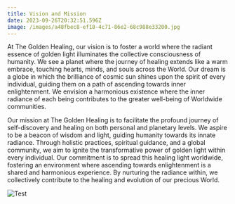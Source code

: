 ```yaml
---
title: Vision and Mission
date: 2023-09-26T20:32:51.596Z
image: /images/a48fbec8-ef18-4c71-86e2-68c988e33200.jpg
---
```

At The Golden Healing, our vision is to foster a world where the radiant essence of golden light illuminates the collective consciousness of humanity. We see a planet where the journey of healing extends like a warm embrace, touching hearts, minds, and souls across the World. Our dream is a globe in which the brilliance of cosmic sun shines upon the spirit of every individual, guiding them on a path of ascending towards inner enlightenment. We envision a harmonious existence where the inner radiance of each being contributes to the greater well-being of Worldwide communities.

Our mission at The Golden Healing is to facilitate the profound journey of self-discovery and healing on both personal and planetary levels. We aspire to be a beacon of wisdom and light, guiding humanity towards its innate radiance. Through holistic practices, spiritual guidance, and a global community, we aim to ignite the transformative power of golden light within every individual. Our commitment is to spread this healing light worldwide, fostering an environment where ascending towards enlightenment is a shared and harmonious experience. By nurturing the radiance within, we collectively contribute to the healing and evolution of our precious World.

![Test]()